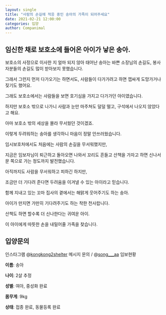 ```yaml
---
layout: single
title: "사람의 손길에 적응 중인 송아의 가족이 되어주세요"
date: 2021-02-21 12:00:00
categories: 입양
author: Companimal
---
```


## 임신한 채로 보호소에 들어온 아이가 낳은 송아.

보호소의 사정으로 이사한 지 얼마 되지 않아 태어난 송아는 바쁜 소장님의 손길도, 봉사자분들의 손길도 많이 받아보지 못했습니다.

그래서 그런지 먼저 다가오기는 하면서도, 사람들이 다가가려고 하면 잽싸게 도망가거나 짖기도 했어요.

그래도 보호소에서는 사람들을 보면 호기심을 가지고 다가가던 아이였습니다.

하지만 보호소 밖으로 나가니 사람과 눈만 마주쳐도 덜덜 떨고, 구석에서 나오지 않았다고 해요.

아마 보호소 밖의 세상을 몰라 무서웠던 것이겠죠.

이렇게 두려워하는 송아를 생각하니 마음이 정말 안쓰러웠습니다.

임시보호처에서도 처음에는 사람의 손길을 무서워했지만,

지금은 임보자님이 퇴근하고 돌아오면 나와서 꼬리도 흔들고 산책을 가자고 하면 신나서 문 쪽으로 가는 정도까지 발전했습니다.

아직까지도 사람을 무서워하고 피하긴 하지만,

조금만 더 기다려 준다면 두려움을 이겨낼 수 있는 아이라고 믿습니다.

함께 지내고 있는 꼬마 집사의 곁에서는 해맑게 웃어주기도 하는 송아.

아이가 만지면 가만히 기다려주기도 하는 착한 천사랍니다.

산책도 하면 할수록 더 신나한다는 귀여운 아이.

이 아이에게 따뜻한 손을 내밀어줄 가족을 찾습니다.

## 입양문의

인스타그램 @[kongkong2shelter](https://www.instagram.com/kongkong2shelter/) 메시지 문의 / @[song\_\_\_aa](https://www.instagram.com/song___aa/) 임보현황

**이름**: 송아

**나이**: 2살 추정

**성별**: 여아, 중성화 완료

**몸무게**: 9kg

**상태**: 접종 완료, 동물등록 완료
